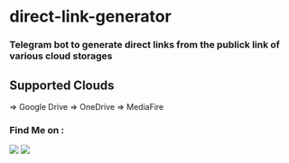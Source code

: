 # direct-link-generator

### Telegram bot to generate direct links from the publick link of various cloud storages

## Supported Clouds
=> Google Drive
=> OneDrive
=> MediaFire

### Find Me on :
<p align="left">
  <a href="https://www.instagram.com/adhirajranjan_" target="_blank"><img src="https://img.shields.io/badge/IG-adhiraj_ranjan-pink?style=for-the-badge&logo=instagram"></a>
  <a href="https://t.me/adhirajranjan" target="_blank"><img src="https://img.shields.io/badge/TELEGRAM-ADHIRAJ%20RANJAN-blue?style=for-the-badge&logo=telegram"></a>
</p>
